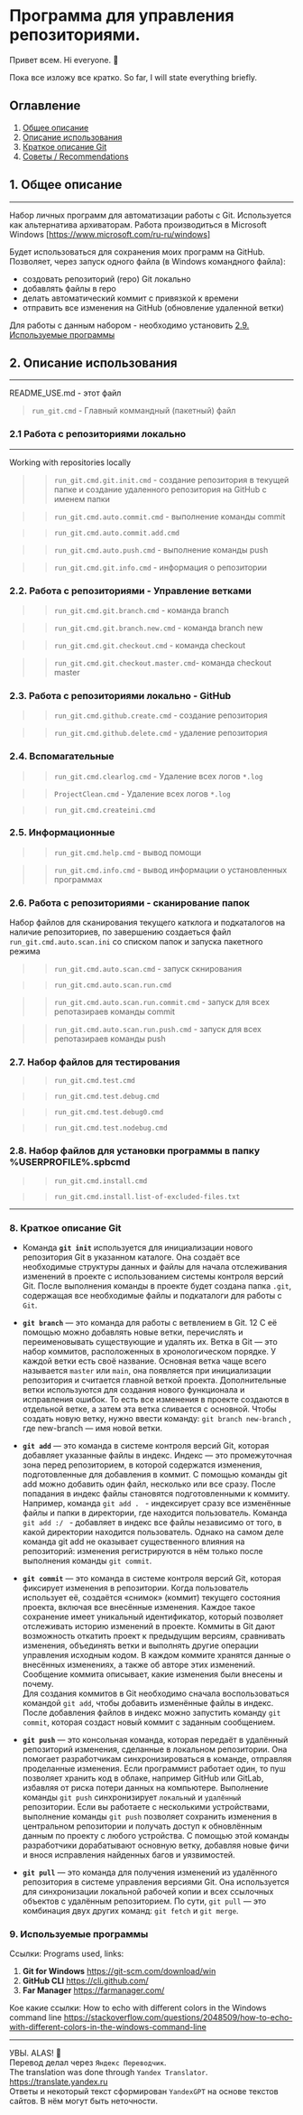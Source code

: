 # Программа для управления репозиториями.

Привет всем. Hi everyone. :wave:

Пока все изложу все кратко. 
So far, I will state everything briefly.

## Оглавление
1. [Общее описание](#1-Общее-описание)
2. [Описание использования](#2-Описание-использования)
8. [Краткое описание Git](#8-Краткое-описание-Git)
9. [Советы / Recommendations](#9-Советы--Recommendations)

## 1. Общее описание
____
Набор личных программ для автоматизации работы с Git.
Используется как альтернатива архиваторам.
Работа производиться в Microsoft Windows [https://www.microsoft.com/ru-ru/windows]

Будет использоваться для сохранения моих программ на GitHub. 
Позволяет, через запуск одного файла (в Windows командного файла):
 - создовать репозиторий (repo) Git локально
 - добавлять файлы в repo
 - делать автоматический коммит с привязкой к времени
 - отправить все изменения на GitHub (обновление удаленной ветки)

 Для работы с данным набором - необходимо установить [2.9. Используемые программы](#29-Используемые-программы)



## 2. Описание использования
____
README_USE.md - этот файл

>`run_git.cmd` - Главный коммандный (пакетный) файл


### 2.1 Работа с репозиториями локально
____
Working with repositories locally

>>`run_git.cmd.git.init.cmd` - создание репозитория в текущей папке и создание удаленного репозитория на GitHub с именем папки

>>`run_git.cmd.auto.commit.cmd` - выполнение команды commit

>>`run_git.cmd.auto.commit.add.cmd`

>>`run_git.cmd.auto.push.cmd` - выполнение команды push

>>`run_git.cmd.git.info.cmd` - информация о репозитории

### 2.2. Работа с репозиториями - Управление ветками

>>`run_git.cmd.git.branch.cmd` - команда branch

>>`run_git.cmd.git.branch.new.cmd` - команда branch new

>>`run_git.cmd.git.checkout.cmd` - команда checkout

>>`run_git.cmd.git.checkout.master.cmd`- команда checkout master

### 2.3. Работа с репозиториями локально - GitHub

>>`run_git.cmd.github.create.cmd` - создание репозитория

>>`run_git.cmd.github.delete.cmd` - удаление репозитория


### 2.4. Вспомагательные

>>`run_git.cmd.clearlog.cmd` - Удаление всех логов `*.log`

>>`ProjectClean.cmd` - Удаление всех логов `*.log`

>>`run_git.cmd.createini.cmd`


### 2.5. Информационные

>>`run_git.cmd.help.cmd` - вывод помощи

>>`run_git.cmd.info.cmd` - вывод информации о установленных программах


### 2.6. Работа с репозиториями - сканирование папок
Набор файлов для сканирования текущего катклога и подкаталогов на наличие репозиториев,
по завершению создаеться файл `run_git.cmd.auto.scan.ini` со списком папок и запуска пакетного режима

>>`run_git.cmd.auto.scan.cmd` - запуск скнирования

>>`run_git.cmd.auto.scan.run.cmd`

>>`run_git.cmd.auto.scan.run.commit.cmd` - запуск для всех репотазираев команды commit

>>`run_git.cmd.auto.scan.run.push.cmd` - запуск для всех репотазираев команды push


### 2.7. Набор файлов для тестирования

>>`run_git.cmd.test.cmd`

>>`run_git.cmd.test.debug.cmd`

>>`run_git.cmd.test.debug0.cmd`

>>`run_git.cmd.test.nodebug.cmd`


### 2.8. Набор файлов для установки программы в папку **%USERPROFILE%\.spbcmd**

>>`run_git.cmd.install.cmd`

>>`run_git.cmd.install.list-of-excluded-files.txt`



____
### 8. Краткое описание Git

- Команда **`git init`** используется для инициализации нового репозитория Git в указанном каталоге.
Она создаёт все необходимые структуры данных и файлы для начала отслеживания изменений в проекте с использованием системы контроля версий Git.
После выполнения команды в проекте будет создана папка `.git`, содержащая все необходимые файлы и подкаталоги для работы с `Git`.

- **`git branch`** — это команда для работы с ветвлением в Git. 12 С её помощью можно добавлять новые ветки, перечислять и переименовывать существующие и удалять их.
Ветка в Git — это набор коммитов, расположенных в хронологическом порядке. У каждой ветки есть своё название. 
Основная ветка чаще всего называется `master` или `main`, она появляется при инициализации репозитория и считается главной веткой проекта.
Дополнительные ветки используются для создания нового функционала и исправления ошибок.
То есть все изменения в проекте создаются в отдельной ветке, а затем эта ветка сливается с основной.
Чтобы создать новую ветку, нужно ввести команду: `git branch new-branch` , где new-branch — имя новой ветки.

- **`git add`** — это команда в системе контроля версий Git, которая добавляет указанные файлы в индекс.
Индекс — это промежуточная зона перед репозиторием, в которой содержатся изменения, подготовленные для добавления в коммит.
С помощью команды git add можно добавить один файл, несколько или все сразу. После попадания в индекс файлы становятся подготовленными к коммиту.
Например, команда `git add . ` - индексирует сразу все изменённые файлы и папки в директории, где находится пользователь. 
Команда `git add :/ ` - добавляет в индекс все файлы независимо от того, в какой директории находится пользователь.
Однако на самом деле команда git add не оказывает существенного влияния на репозиторий: изменения регистрируются в нём только после выполнения команды `git commit`.

- **`git commit`** — это команда в системе контроля версий Git, которая фиксирует изменения в репозитории.
Когда пользователь использует её, создаётся «снимок» (коммит) текущего состояния проекта, включая все внесённые изменения.
Каждое такое сохранение имеет уникальный идентификатор, который позволяет отслеживать историю изменений в проекте.
Коммиты в Git дают возможность откатить проект к предыдущим версиям, сравнивать изменения, объединять ветки и выполнять другие операции управления исходным кодом.
В каждом коммите хранятся данные о внесённых изменениях, а также об авторе этих изменений.
Сообщение коммита описывает, какие изменения были внесены и почему.  
Для создания коммитов в Git необходимо сначала воспользоваться командой `git add`, чтобы добавить изменённые файлы в индекс.  
После добавления файлов в индекс можно запустить команду `git commit`, которая создаст новый коммит с заданным сообщением.

- **`git push`** — это консольная команда, которая передаёт в удалённый репозиторий изменения, сделанные в локальном репозитории.
Она помогает разработчикам синхронизироваться в команде, отправляя проделанные изменения.
Если программист работает один, то пуш позволяет хранить код в облаке, например GitHub или GitLab, избавляя от риска потери данных на компьютере.
Выполнение команды `git push` синхронизирует `локальный` и `удалённый` репозитории. Если вы работаете с несколькими устройствами, 
выполнение команды `git push` позволяет сохранить изменения в центральном репозитории и получать доступ к обновлённым данным по проекту с любого устройства.
С помощью этой команды разработчики дорабатывают основную ветку, добавляя новые фичи и внося исправления найденных багов и уязвимостей.

- **`git pull`** — это команда для получения изменений из удалённого репозитория в системе управления версиями Git.
Она используется для синхронизации локальной рабочей копии и всех ссылочных объектов с удалённым репозиторием.
По сути, `git pull` — это комбинация двух других команд: `git fetch` и `git merge`.


### 9. Используемые программы

 Ссылки:
 Programs used, links:
 1. **Git for Windows**	https://git-scm.com/download/win
 2. **GitHub CLI**	https://cli.github.com/
 3. **Far Manager**	https://farmanager.com/

Кое какие ссылки:
 How to echo with different colors in the Windows command line https://stackoverflow.com/questions/2048509/how-to-echo-with-different-colors-in-the-windows-command-line

____
УВЫ. ALAS! :raised_hands:  
Перевод делал через `Яндекс Переводчик`.  
The translation was done through `Yandex Translator`. https://translate.yandex.ru  
Ответы и некоторый текст сформирован `YandexGPT` на основе текстов сайтов. В нём могут быть неточности.  

